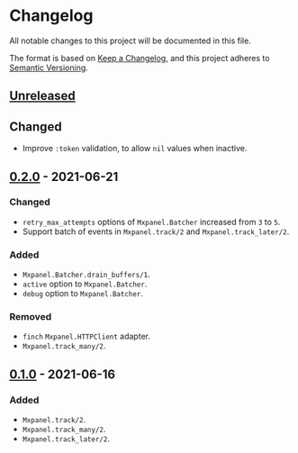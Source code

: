 # Changelog
All notable changes to this project will be documented in this file.

The format is based on [Keep a Changelog](https://keepachangelog.com/en/1.0.0/),
and this project adheres to [Semantic Versioning](https://semver.org/spec/v2.0.0.html).

## [Unreleased]

## Changed

- Improve `:token` validation, to allow `nil` values when inactive.

## [0.2.0] - 2021-06-21

### Changed

- `retry_max_attempts` options of `Mxpanel.Batcher` increased from `3` to `5`.
- Support batch of events in `Mxpanel.track/2` and `Mxpanel.track_later/2`.

### Added

- `Mxpanel.Batcher.drain_buffers/1`.
- `active` option to `Mxpanel.Batcher`.
- `debug` option to `Mxpanel.Batcher`.

### Removed

- `finch` `Mxpanel.HTTPClient` adapter.
- `Mxpanel.track_many/2`.

## [0.1.0] - 2021-06-16

### Added

- `Mxpanel.track/2`.
- `Mxpanel.track_many/2`.
- `Mxpanel.track_later/2`.

[Unreleased]: https://github.com/thiamsantos/mxpanel/compare/v0.2.0...HEAD
[0.2.0]: https://github.com/thiamsantos/mxpanel/releases/tag/v0.2.0
[0.1.0]: https://github.com/thiamsantos/mxpanel/releases/tag/v0.1.0
